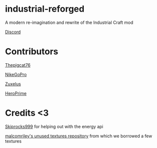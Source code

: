 # industrial-reforged

A modern re-imagination and rewrite of the Industrial Craft mod

[Discord](https://discord.gg/Jw2eM6xYyC)

# Contributors

[Thepigcat76](https://github.com/Thepigcat76)

[NikeGoPro](https://github.com/NikeGoPro)

[Zuxelus](https://github.com/Zuxelus)

[HeroPrime](https://github.com/Heroprime0815)

# Credits <3

[Skiprocks999](https://github.com/skiprocks999) for helping out with the energy api

[malcomriley's unused textures repository](https://github.com/malcolmriley/unused-textures) from which we borrowed a few textures

